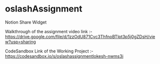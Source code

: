 # oslashAssignment
Notion Share Widget

Walkthrough of the assignment video link :- https://drive.google.com/file/d/1zzOdU871Cvc3ThfnoBTlpt3p5j0gZDsH/view?usp=sharing

CodeSandbox Link of the Working Project :- https://codesandbox.io/s/oslashassignmentlokesh-nwms3i


